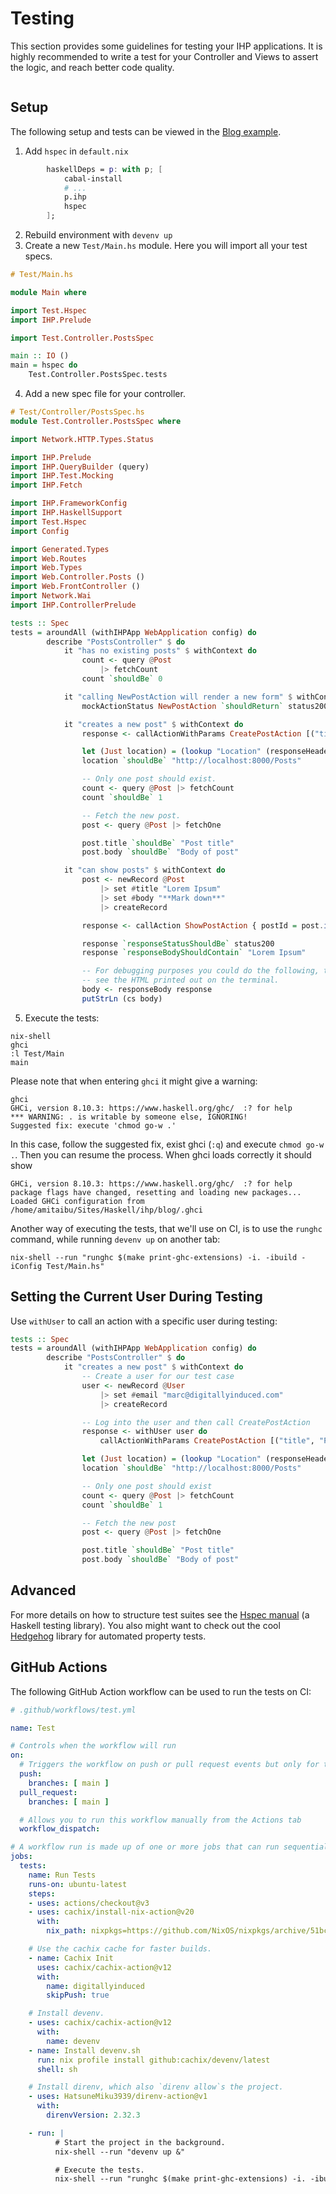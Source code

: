 # Testing

This section provides some guidelines for testing your IHP applications. It is highly recommended to write a test for your Controller and Views to assert the logic, and reach better code quality.

```toc

```

## Setup

The following setup and tests can be viewed in the [Blog example](https://github.com/digitallyinduced/ihp-blog-example-app).

1. Add `hspec` in `default.nix`
```nix
        haskellDeps = p: with p; [
            cabal-install
            # ...
            p.ihp
            hspec
        ];
```
2. Rebuild environment with `devenv up`
3. Create a new `Test/Main.hs` module. Here you will import all your test specs.

```haskell
# Test/Main.hs

module Main where

import Test.Hspec
import IHP.Prelude

import Test.Controller.PostsSpec

main :: IO ()
main = hspec do
    Test.Controller.PostsSpec.tests
```
4. Add a new spec file for your controller.
```haskell
# Test/Controller/PostsSpec.hs
module Test.Controller.PostsSpec where

import Network.HTTP.Types.Status

import IHP.Prelude
import IHP.QueryBuilder (query)
import IHP.Test.Mocking
import IHP.Fetch

import IHP.FrameworkConfig
import IHP.HaskellSupport
import Test.Hspec
import Config

import Generated.Types
import Web.Routes
import Web.Types
import Web.Controller.Posts ()
import Web.FrontController ()
import Network.Wai
import IHP.ControllerPrelude

tests :: Spec
tests = aroundAll (withIHPApp WebApplication config) do
        describe "PostsController" $ do
            it "has no existing posts" $ withContext do
                count <- query @Post
                    |> fetchCount
                count `shouldBe` 0

            it "calling NewPostAction will render a new form" $ withContext do
                mockActionStatus NewPostAction `shouldReturn` status200

            it "creates a new post" $ withContext do
                response <- callActionWithParams CreatePostAction [("title", "Post title"), ("body", "Body of post")]

                let (Just location) = (lookup "Location" (responseHeaders response))
                location `shouldBe` "http://localhost:8000/Posts"

                -- Only one post should exist.
                count <- query @Post |> fetchCount
                count `shouldBe` 1

                -- Fetch the new post.
                post <- query @Post |> fetchOne

                post.title `shouldBe` "Post title"
                post.body `shouldBe` "Body of post"

            it "can show posts" $ withContext do
                post <- newRecord @Post
                    |> set #title "Lorem Ipsum"
                    |> set #body "**Mark down**"
                    |> createRecord

                response <- callAction ShowPostAction { postId = post.id }

                response `responseStatusShouldBe` status200
                response `responseBodyShouldContain` "Lorem Ipsum"

                -- For debugging purposes you could do the following, to
                -- see the HTML printed out on the terminal.
                body <- responseBody response
                putStrLn (cs body)
```
5. Execute the tests:
```
nix-shell
ghci
:l Test/Main
main
```

Please note that when entering `ghci` it might give a warning:

```
ghci
GHCi, version 8.10.3: https://www.haskell.org/ghc/  :? for help
*** WARNING: . is writable by someone else, IGNORING!
Suggested fix: execute 'chmod go-w .'
```

In this case, follow the suggested fix, exist ghci (`:q`) and execute `chmod go-w .`. Then you can resume the process. When ghci loads correctly it should show

```
GHCi, version 8.10.3: https://www.haskell.org/ghc/  :? for help
package flags have changed, resetting and loading new packages...
Loaded GHCi configuration from /home/amitaibu/Sites/Haskell/ihp/blog/.ghci
```

Another way of executing the tests, that we'll use on CI, is to use the `runghc` command, while running `devenv up` on another tab:

```
nix-shell --run "runghc $(make print-ghc-extensions) -i. -ibuild -iConfig Test/Main.hs"
```

## Setting the Current User During Testing

Use `withUser` to call an action with a specific user during testing:

```haskell
tests :: Spec
tests = aroundAll (withIHPApp WebApplication config) do
        describe "PostsController" $ do
            it "creates a new post" $ withContext do
                -- Create a user for our test case
                user <- newRecord @User
                    |> set #email "marc@digitallyinduced.com"
                    |> createRecord

                -- Log into the user and then call CreatePostAction
                response <- withUser user do
                    callActionWithParams CreatePostAction [("title", "Post title"), ("body", "Body of post")]

                let (Just location) = (lookup "Location" (responseHeaders response))
                location `shouldBe` "http://localhost:8000/Posts"

                -- Only one post should exist
                count <- query @Post |> fetchCount
                count `shouldBe` 1

                -- Fetch the new post
                post <- query @Post |> fetchOne

                post.title `shouldBe` "Post title"
                post.body `shouldBe` "Body of post"
```


## Advanced
For more details on how to structure test suites see the [Hspec manual](http://hspec.github.io/) (a Haskell testing library). You also might want to check out the cool [Hedgehog](https://hedgehog.qa/) library for automated property tests.

## GitHub Actions

The following GitHub Action workflow can be used to run the tests on CI:

```yaml
# .github/workflows/test.yml

name: Test

# Controls when the workflow will run
on:
  # Triggers the workflow on push or pull request events but only for the main branch
  push:
    branches: [ main ]
  pull_request:
    branches: [ main ]

  # Allows you to run this workflow manually from the Actions tab
  workflow_dispatch:

# A workflow run is made up of one or more jobs that can run sequentially or in parallel
jobs:
  tests:
    name: Run Tests
    runs-on: ubuntu-latest
    steps:
    - uses: actions/checkout@v3
    - uses: cachix/install-nix-action@v20
      with:
        nix_path: nixpkgs=https://github.com/NixOS/nixpkgs/archive/51bcdc4cdaac48535dabf0ad4642a66774c609ed.tar.gz

    # Use the cachix cache for faster builds.
    - name: Cachix Init
      uses: cachix/cachix-action@v12
      with:
        name: digitallyinduced
        skipPush: true

    # Install devenv.
    - uses: cachix/cachix-action@v12
      with:
        name: devenv
    - name: Install devenv.sh
      run: nix profile install github:cachix/devenv/latest
      shell: sh

    # Install direnv, which also `direnv allow`s the project.
    - uses: HatsuneMiku3939/direnv-action@v1
      with:
        direnvVersion: 2.32.3

    - run: |
          # Start the project in the background.
          nix-shell --run "devenv up &"

          # Execute the tests.
          nix-shell --run "runghc $(make print-ghc-extensions) -i. -ibuild -iConfig Test/Main.hs"
```